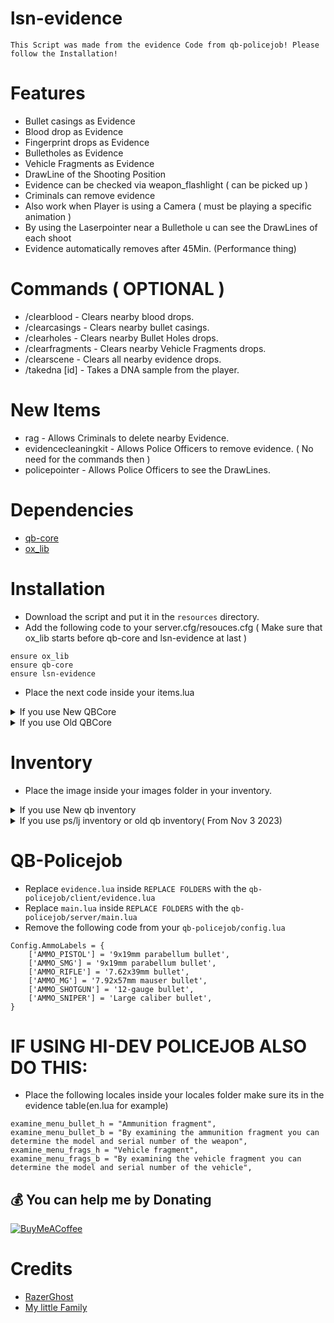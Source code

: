 # lsn-evidence
    This Script was made from the evidence Code from qb-policejob! Please follow the Installation!

# Features
- Bullet casings as Evidence
- Blood drop as Evidence
- Fingerprint drops as Evidence
- Bulletholes as Evidence
- Vehicle Fragments as Evidence
- DrawLine of the Shooting Position
- Evidence can be checked via weapon_flashlight ( can be picked up )
- Criminals can remove evidence
- Also work when Player is using a Camera ( must be playing a specific animation )
- By using the Laserpointer near a Bullethole u can see the DrawLines of each shoot
- Evidence automatically removes after 45Min. (Performance thing)

# Commands ( OPTIONAL )
- /clearblood - Clears nearby blood drops.
- /clearcasings - Clears nearby bullet casings.
- /clearholes - Clears nearby Bullet Holes drops.
- /clearfragments - Clears nearby Vehicle Fragments drops.
- /clearscene - Clears all nearby evidence drops.
- /takedna [id] - Takes a DNA sample from the player.

# New Items
- rag - Allows Criminals to delete nearby Evidence.
- evidencecleaningkit - Allows Police Officers to remove evidence. ( No need for the commands then )
- policepointer - Allows Police Officers to see the DrawLines.

# Dependencies
- [qb-core](https://github.com/qbcore-framework/qb-core)
- [ox_lib](https://github.com/overextended/ox_lib/releases)

# Installation
- Download the script and put it in the `resources` directory.
- Add the following code to your server.cfg/resouces.cfg ( Make sure that ox_lib starts before qb-core and lsn-evidence at last )
```
ensure ox_lib
ensure qb-core
ensure lsn-evidence
```
- Place the next code inside your items.lua

<details><summary> If you use New QBCore</summary>

```
rag                         = { name = 'rag', label = 'Rag', weight = 100, type = 'item', image = 'rag.png', unique = false, useable = true, shouldClose = true, combinable = nil, description = 'Could get Handy.' },
evidencecleaningkit         = { name = 'evidencecleaningkit', label = 'Evidence Cleaning Kit', weight = 250, type = 'item', image = 'cleaningkit.png', unique = false, useable = true, shouldClose = true, combinable = nil, description = 'Cleans every Evidence near a police Officer.' },
policepointer         = { name = 'policepointer', label = 'Laserpointer', weight = 250, type = 'item', image = 'laserpointer.png', unique = true, useable = true, shouldClose = true, combinable = nil, description = 'Can be placed inside Bulletholes.' },
```
</details>

<details><summary> If you use Old QBCore</summary>

```
["rag"]                          = { ["name"] = 'rag', ["label"] = 'Rag', ["weight"] = 100, ["type"] = 'item', ["image"] = 'rag.png', ["unique"] = false, ["useable"] = true, ["shouldClose"] = true, ["combinable"] = nil, ["description"] = 'Could get Handy.' },
["evidencecleaningkit"]          = { ["name"] = 'evidencecleaningkit', ["label"] = 'Evidence Cleaning Kit', ["weight"] = 250, ["type"] = 'item', ["image"] = 'cleaningkit.png', ["unique"] = false, ["useable"] = true, ["shouldClose"] = true, ["combinable"] = nil, ["description"] = 'Cleans every Evidence near a police Officer.' },
["policepointer"]                = { ["name"] = 'policepointer', ["label"] = 'Laserpointer', ["weight"] = 250, ["type"] = 'item', ["image"] = 'laserpointer.png', ["unique"] = true, ["useable"] = true, ["shouldClose"] = true, ["combinable"] = nil, ["description"] = 'Can be placed inside Bulletholes.' },
```
</details>

# Inventory
- Place the image inside your images folder in your inventory.

<details><summary> If you use New qb inventory</summary>

Add the following code to your app.js of your inventory (31.12.2023 Version  ->  line 365 )
```
        case "filled_evidence_bag":
            if (itemData.info.type == "casing") {
                return `<p><strong>Evidence material: </strong><span>${itemData.info.label}</span></p>
                <p><strong>Type number: </strong><span>${itemData.info.ammotype}</span></p>
                <p><strong>Caliber: </strong><span>${itemData.info.ammolabel}</span></p>
                <p><strong>Serial Number: </strong><span>${itemData.info.serie}</span></p>
                <p><strong>Crime scene: </strong><span>${itemData.info.street}</span></p><br /><p>${itemData.description}</p>`;
            } else if (itemData.info.type == "bullet") {
                return `<p><strong>Evidence material: </strong><span>${itemData.info.label}</span></p>
                <p><strong>Type number: </strong><span>${itemData.info.ammotype}</span></p>
                <p><strong>Bullet: </strong><span>${itemData.info.ammolabel}</span></p>
                <p><strong>Serial Number: </strong><span>${itemData.info.serie}</span></p>
                <p><strong>Crime scene: </strong><span>${itemData.info.street}</span></p><br /><p>${itemData.description}</p>`;
            } else if (itemData.info.type == "vehiclefragment") {
                return `<p><strong>Evidence material: </strong><span>${itemData.info.label}</span></p>
                <p><strong>Type number: </strong><span>${itemData.info.ammotype}</span></p>
                <p><strong>Serial Number: </strong><span>${itemData.info.serie}</span></p>
                <p><strong>Color: </strong><span>${itemData.info.rgb}</span></p>
                <p><strong>Crime scene: </strong><span>${itemData.info.street}</span></p><br /><p>${itemData.description}</p>`;
            } else if (itemData.info.type == "blood") {
                return `<p><strong>Evidence material: </strong><span>${itemData.info.label}</span></p>
                <p><strong>Blood type: </strong><span>${itemData.info.bloodtype}</span></p>
                <p><strong>DNA Code: </strong><span>${itemData.info.dnalabel}</span></p>
                <p><strong>Crime scene: </strong><span>${itemData.info.street}</span></p><br /><p>${itemData.description}</p>`;
            } else if (itemData.info.type == "fingerprint") {
                return `<p><strong>Evidence material: </strong><span>${itemData.info.label}</span></p>
                <p><strong>Fingerprint: </strong><span>${itemData.info.fingerprint}</span></p>
                <p><strong>Crime Scene: </strong><span>${itemData.info.street}</span></p><br /><p>${itemData.description}</p>`;
            } else if (itemData.info.type == "dna") {
                return `<p><strong>Evidence material: </strong><span>${itemData.info.label}</span></p>
                <p><strong>DNA Code: </strong><span>${itemData.info.dnalabel}</span></p><br /><p>${itemData.description}</p>`;
            }
```

</details>

<details><summary> If you use ps/lj inventory or old qb inventory( From Nov 3 2023)</summary>

lj line 559~
ps line 560~
qb line 375~

Replace the following code to your app.js of your inventory
```
        else if (itemData.name == "filled_evidence_bag") {
            $(".item-info-title").html("<p>" + itemData.label + "</p>");
            if (itemData.info.type == "casing") {
                $(".item-info-description").html(
                    "<p><strong>Evidence material: </strong><span>" +
                    itemData.info.label +
                    "</span></p><p><strong>Type number: </strong><span>" +
                    itemData.info.ammotype +
                    "</span></p><p><strong>Caliber: </strong><span>" +
                    itemData.info.ammolabel +
                    "</span></p><p><strong>Serial: </strong><span>" +
                    itemData.info.serie +
                    "</span></p><p><strong>Crime scene: </strong><span>" +
                    itemData.info.street +
                    "</span></p><br /><p>" +
                    itemData.description +
                    "</p>"
                );
            } else if (itemData.info.type == "bullet") {
                $(".item-info-description").html(
                    "<p><strong>Evidence material: </strong><span>" +
                    itemData.info.label +
                    "<p><strong>Type number: </strong><span>" +
                    itemData.info.ammotype +
                    "</span></p><p><strong>Bullet: </strong><span>" +
                    itemData.info.ammolabel +
                    "</span></p><p><strong>Serial Number: </strong><span>" +
                    itemData.info.serie +
                    "</span></p><p><strong>Crime scene: </strong><span>" +
                    itemData.info.street +
                    "</span></p><br /><p>" +
                    itemData.description +
                    "</p>"
                );
            } else if (itemData.info.type == "vehiclefragment") {
                $(".item-info-description").html(
                    "<p><strong>Evidence material: </strong><span>" +
                    itemData.info.label +
                    "</span></p><p><strong>Type number: </strong><span>" +
                    itemData.info.ammotype +
                    "</span></p><p><strong>Serial Number: </strong><span>" +
                    itemData.info.serie +
                    "</span></p><p><strong>Color: </strong><span>" +
                    itemData.info.rgb +
                    "</span></p><p><strong>Crime scene: </strong><span>" +
                    itemData.info.street +
                    "</span></p><br /><p>" +
                    itemData.description +
                    "</p>"
                );
            } else if (itemData.info.type == "blood") {
                $(".item-info-description").html(
                    "<p><strong>Evidence material: </strong><span>" +
                    itemData.info.label +
                    "</span></p><p><strong>Blood type: </strong><span>" +
                    itemData.info.bloodtype +
                    "</span></p><p><strong>DNA Code: </strong><span>" +
                    itemData.info.dnalabel +
                    "</span></p><p><strong>Crime scene: </strong><span>" +
                    itemData.info.street +
                    "</span></p><br /><p>" +
                    itemData.description +
                    "</p><p style=\"font-size:11px\"><b>Weight: </b>" + itemData.weight + " | <b>Amount: </b> " + itemData.amount + " | <b>Quality: </b> " + "<a style=\"font-size:11px;color:green\">" + Math.floor(itemData.info.quality) + "</a>"
                );
            } else if (itemData.info.type == "fingerprint") {
                $(".item-info-description").html(
                    "<p><strong>Evidence material: </strong><span>" +
                    itemData.info.label +
                    "</span></p><p><strong>Fingerprint: </strong><span>" +
                    itemData.info.fingerprint +
                    "</span></p><p><strong>Crime Scene: </strong><span>" +
                    itemData.info.street +
                    "</span></p><br /><p>" +
                    itemData.description +
                    "</p><p style=\"font-size:11px\"><b>Weight: </b>" + itemData.weight + " | <b>Amount: </b> " + itemData.amount + " | <b>Quality: </b> " + "<a style=\"font-size:11px;color:green\">" + Math.floor(itemData.info.quality) + "</a>"
                );
            } else if (itemData.info.type == "dna") {
                $(".item-info-description").html(
                    "<p><strong>Evidence material: </strong><span>" +
                    itemData.info.label +
                    "</span></p><p><strong>DNA Code: </strong><span>" +
                    itemData.info.dnalabel +
                    "</span></p><br /><p>" +
                    itemData.description +
                    "</p><p style=\"font-size:11px\"><b>Weight: </b>" + itemData.weight + " | <b>Amount: </b> " + itemData.amount + " | <b>Quality: </b> " + "<a style=\"font-size:11px;color:green\">" + Math.floor(itemData.info.quality) + "</a>"
                );
            }
        }
```

</details>

# QB-Policejob

- Replace `evidence.lua` inside `REPLACE FOLDERS` with the `qb-policejob/client/evidence.lua`
- Replace `main.lua` inside `REPLACE FOLDERS` with the `qb-policejob/server/main.lua`
- Remove the following code from your `qb-policejob/config.lua`
```
Config.AmmoLabels = {
    ['AMMO_PISTOL'] = '9x19mm parabellum bullet',
    ['AMMO_SMG'] = '9x19mm parabellum bullet',
    ['AMMO_RIFLE'] = '7.62x39mm bullet',
    ['AMMO_MG'] = '7.92x57mm mauser bullet',
    ['AMMO_SHOTGUN'] = '12-gauge bullet',
    ['AMMO_SNIPER'] = 'Large caliber bullet',
}
```

# IF USING HI-DEV POLICEJOB ALSO DO THIS:
- Place the following locales inside your locales folder make sure its in the evidence table(en.lua for example)
```
examine_menu_bullet_h = "Ammunition fragment",
examine_menu_bullet_b = "By examining the ammunition fragment you can determine the model and serial number of the weapon",
examine_menu_frags_h = "Vehicle fragment",
examine_menu_frags_b = "By examining the vehicle fragment you can determine the model and serial number of the vehicle",
```

## 💰 You can help me by Donating
[![BuyMeACoffee](https://img.shields.io/badge/Buy%20Me%20a%20Coffee-ffdd00?style=for-the-badge&logo=buy-me-a-coffee&logoColor=black)](https://buymeacoffee.com/LeSiiN)

# Credits
- [RazerGhost](https://github.com/RazerGhost)
- [My little Family](https://github.com/Project-Sloth)

